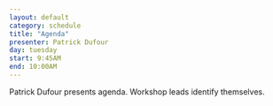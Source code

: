 ```yaml
---
layout: default
category: schedule
title: "Agenda"
presenter: Patrick Dufour
day: tuesday
start: 9:45AM
end: 10:00AM
---
```


Patrick Dufour presents agenda.  Workshop leads identify themselves.
